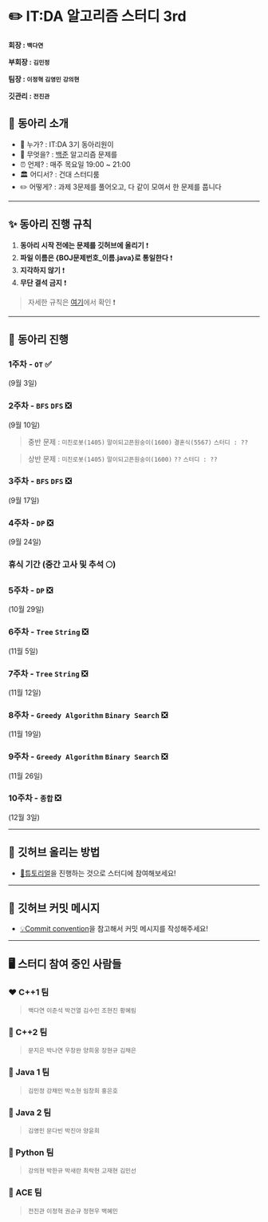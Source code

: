 ✏️ IT:DA 알고리즘 스터디 3rd
====================================

**회장 : `백다연`**

**부회장 : `김민정`**

**팀장 : `이정혁` `김영민` `강의현`**

**깃관리 : `전진관`**




## 🎯 동아리 소개

-	💁 누가? : IT:DA 3기 동아리원이
-	🐍 무엇을? : [백준](https://www.acmicpc.net/) 알고리즘 문제를
-	⏰ 언제? : 매주 목요일 19:00 ~ 21:00
-   🏛 어디서? : 건대 스터디룸
-	✏️ 어떻게? : 과제 3문제를 풀어오고, 다 같이 모여서 한 문제를 풉니다 

---

## ✨ 동아리 진행 규칙

1. **동아리 시작 전에는 문제를 깃허브에 올리기** ❗️
2. **파일 이름은 {BOJ문제번호_이름.java}로 통일한다** ❗️
3. **지각하지 않기** ❗️
4. **무단 결석 금지** ❗️
    
> 자세한 규칙은 [여기](files/markdown/rules.md)에서 확인 ❗️


---


## 📅 동아리 진행

### 1주차 - **`OT`**  ✅

(9월 3일)

### 2주차 - **`BFS` `DFS`** ❎

(9월 10일) 

> 중반 문제 : `미친로봇(1405)` `말이되고픈원숭이(1600)` `결혼식(5567)` `스터디 : ??`

> 상반 문제 : `미친로봇(1405)` `말이되고픈원숭이(1600)` `??` `스터디 : ??`

### 3주차 - **`BFS` `DFS`** ❎

(9월 17일) 

### 4주차 - **`DP`** ❎

(9월 24일) 

### 휴식 기간 (중간 고사 및 추석 🌕) 

### 5주차 - **`DP`** ❎

(10월 29일) 

### 6주차 - **`Tree` `String`** ❎

(11월 5일) 

### 7주차 - **`Tree` `String`** ❎

(11월 12일) 
 
### 8주차 - **`Greedy Algorithm` `Binary Search`** ❎

(11월 19일)

### 9주차 - **`Greedy Algorithm` `Binary Search`** ❎

 (11월 26일)

### 10주차 - **`종합`** ❎

(12월 3일) 




---


## 🙋 깃허브 올리는 방법

- [🐣튜토리얼](files/markdown/tutorial.md)을 진행하는 것으로 스터디에 참여해보세요!


--- 

## 📨 깃허브 커밋 메시지 

- [💡Commit convention](files/markdown/commitMessage.md)을 참고해서 커밋 메시지를 작성해주세요!


---

## 🖥 스터디 참여 중인 사람들

### ❤️ C++1 팀

> `백다연` `이준석` `박건열` `김수민` `조현진` `황혜림`

### 🧡 C++2 팀

> `문지은` `박나연` `우창완` `양희웅` `장현규` `김채은`

### 💛 Java 1 팀

> `김민정` `강채민` `박소현` `임창희` `홍은호`

### 💚 Java 2 팀

> `김영민` `문다빈` `박진아` `양윤희`

### 💙 Python 팀

> `강의현` `박한규` `박새란` `최락현` `고재현` `김민선`

### 💜 ACE 팀

> `전진관` `이정혁` `권순규` `정현우` `백혜민`




